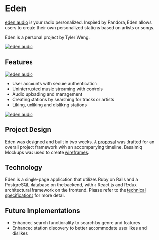 # Eden

[eden.audio][eden] is your radio personalized. Inspired by Pandora,
Eden allows users to create their own personalized stations based on
artists or songs.

Eden is a personal project by Tyler Weng.

[![eden.audio][homepage]][eden]

## Features

[![eden.audio][my stations]][eden]

- User accounts with secure authentication
- Uninterrupted music streaming with controls
- Audio uploading and management
- Creating stations by searching for tracks or artists
- Liking, unliking and disliking stations

[![eden.audio][station]][eden]
## Project Design

Eden was designed and built in two weeks. A [proposal][proposal] was
drafted for an overall project framework with an accompanying timeline.
Basalmiq Mockups was used to create [wireframes][wireframes].

## Technology

Eden is a single-page application that utilizes Ruby on Rails and a
PostgreSQL database on the backend, with a React.js and Redux
architectural framework on the frontend. Please refer to the
[technical specifications][technical specifications] for more detail.

## Future Implementations

- Enhanced search functionality to search by genre and features
- Enhanced station discovery to better accommodate user likes and dislikes

[eden]: http://eden.audio
[homepage]: https://s3-us-west-1.amazonaws.com/eden-audio/application_images/Homepage2.png
[station]: https://s3-us-west-1.amazonaws.com/eden-audio/application_images/Station.png
[my stations]: https://s3-us-west-1.amazonaws.com/eden-audio/application_images/MyStations.png
[proposal]: https://github.com/tylerweng/eden/blob/master/docs/README.md
[wireframes]: https://github.com/tylerweng/eden/tree/master/docs/wireframes
[technical specifications]: https://github.com/tylerweng/eden/blob/master/docs/technical-specifications.md
